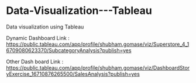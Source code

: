 # Data-Visualization---Tableau
Data visualization using Tableau

Dynamic Dashboard Link : https://public.tableau.com/app/profile/shubham.gomase/viz/Superstore_4_16709080623370/SubcategoryAnalysis?publish=yes

Other Dash board Link  : https://public.tableau.com/app/profile/shubham.gomase/viz/DashboardStoryExercise_16710876265500/SalesAnalysis?publish=yes
